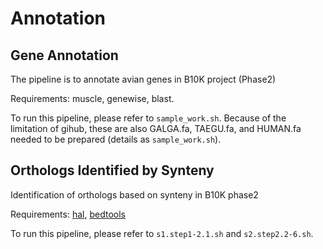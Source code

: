 # Annotation

## Gene Annotation
 The pipeline is to annotate avian genes in B10K project (Phase2)

Requirements: muscle, genewise, blast.

To run this pipeline, please refer to `sample_work.sh`. Because of the limitation of gihub, these are also GALGA.fa, TAEGU.fa, and HUMAN.fa needed to be prepared (details as `sample_work.sh`).

## Orthologs Identified by Synteny
 Identification of orthologs based on synteny in B10K phase2

Requirements: [hal](https://github.com/ComparativeGenomicsToolkit/hal), [bedtools](https://bedtools.readthedocs.io/en/latest/)

To run this pipeline, please refer to `s1.step1-2.1.sh` and `s2.step2.2-6.sh`.
